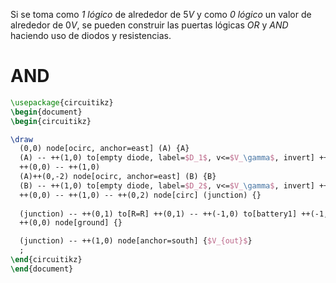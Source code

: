 
Si se toma como *1 lógico*  de alrededor de $5V$ y como *0 lógico* un valor de alrededor de $0V$, se pueden construir las puertas lógicas *OR* y *AND* haciendo uso de diodos y resistencias.

# AND

```tikz
\usepackage{circuitikz}
\begin{document}
\begin{circuitikz}

\draw 
  (0,0) node[ocirc, anchor=east] (A) {A}
  (A) -- ++(1,0) to[empty diode, label=$D_1$, v<=$V_\gamma$, invert] ++(1,0)
  ++(0,0) -- ++(1,0)
  (A)++(0,-2) node[ocirc, anchor=east] (B) {B}
  (B) -- ++(1,0) to[empty diode, label=$D_2$, v<=$V_\gamma$, invert] ++(1,0)
  ++(0,0) -- ++(1,0) -- ++(0,2) node[circ] (junction) {}
  
  (junction) -- ++(0,1) to[R=R] ++(0,1) -- ++(-1,0) to[battery1] ++(-1,0)
  ++(0,0) node[ground] {} 

  (junction) -- ++(1,0) node[anchor=south] {$V_{out}$}
  ;
\end{circuitikz}
\end{document}
```
